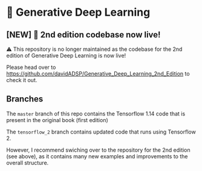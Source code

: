 # 🦜 Generative Deep Learning

## [NEW] 🚀 2nd edition codebase now live!

⚠️ This repository is no longer maintained as the codebase for the 2nd edition of Generative Deep Learning is now live!

Please head over to https://github.com/davidADSP/Generative_Deep_Learning_2nd_Edition to check it out.

## Branches

The `master` branch of this repo contains the Tensorflow 1.14 code that is present in the original book (first edition)

The  `tensorflow_2` branch contains updated code that runs using Tensorflow 2.

However, I recommend swiching over to the repository for the 2nd edition (see above), as it contains many new examples and improvements to the overall structure.
